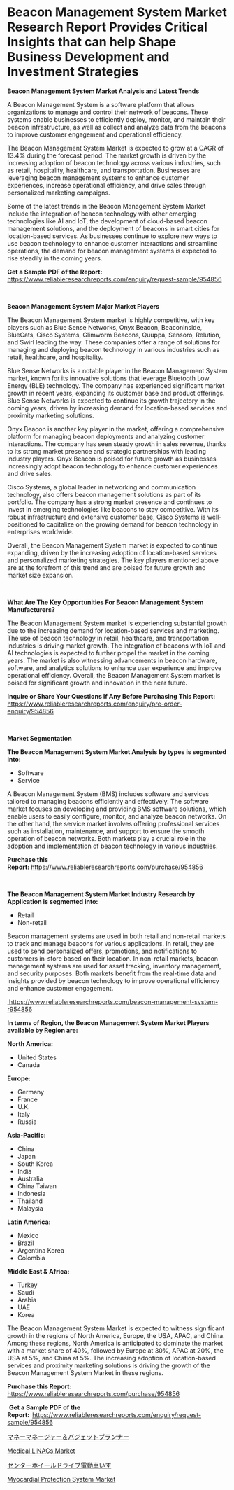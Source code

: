 <p><h1>Beacon Management System Market Research Report Provides Critical Insights that can help Shape Business Development and Investment Strategies</h1></p><p><strong>Beacon Management System Market Analysis and Latest Trends</strong></p>
<p><p>A Beacon Management System is a software platform that allows organizations to manage and control their network of beacons. These systems enable businesses to efficiently deploy, monitor, and maintain their beacon infrastructure, as well as collect and analyze data from the beacons to improve customer engagement and operational efficiency.</p><p>The Beacon Management System Market is expected to grow at a CAGR of 13.4% during the forecast period. The market growth is driven by the increasing adoption of beacon technology across various industries, such as retail, hospitality, healthcare, and transportation. Businesses are leveraging beacon management systems to enhance customer experiences, increase operational efficiency, and drive sales through personalized marketing campaigns.</p><p>Some of the latest trends in the Beacon Management System Market include the integration of beacon technology with other emerging technologies like AI and IoT, the development of cloud-based beacon management solutions, and the deployment of beacons in smart cities for location-based services. As businesses continue to explore new ways to use beacon technology to enhance customer interactions and streamline operations, the demand for beacon management systems is expected to rise steadily in the coming years.</p></p>
<p><strong>Get a Sample PDF of the Report:&nbsp;</strong> <a href="https://www.reliableresearchreports.com/enquiry/request-sample/954856">https://www.reliableresearchreports.com/enquiry/request-sample/954856</a></p>
<p>&nbsp;</p>
<p><strong>Beacon Management System Major Market Players</strong></p>
<p><p>The Beacon Management System market is highly competitive, with key players such as Blue Sense Networks, Onyx Beacon, Beaconinside, BlueCats, Cisco Systems, Glimworm Beacons, Quuppa, Sensoro, Relution, and Swirl leading the way. These companies offer a range of solutions for managing and deploying beacon technology in various industries such as retail, healthcare, and hospitality.</p><p>Blue Sense Networks is a notable player in the Beacon Management System market, known for its innovative solutions that leverage Bluetooth Low Energy (BLE) technology. The company has experienced significant market growth in recent years, expanding its customer base and product offerings. Blue Sense Networks is expected to continue its growth trajectory in the coming years, driven by increasing demand for location-based services and proximity marketing solutions.</p><p>Onyx Beacon is another key player in the market, offering a comprehensive platform for managing beacon deployments and analyzing customer interactions. The company has seen steady growth in sales revenue, thanks to its strong market presence and strategic partnerships with leading industry players. Onyx Beacon is poised for future growth as businesses increasingly adopt beacon technology to enhance customer experiences and drive sales.</p><p>Cisco Systems, a global leader in networking and communication technology, also offers beacon management solutions as part of its portfolio. The company has a strong market presence and continues to invest in emerging technologies like beacons to stay competitive. With its robust infrastructure and extensive customer base, Cisco Systems is well-positioned to capitalize on the growing demand for beacon technology in enterprises worldwide.</p><p>Overall, the Beacon Management System market is expected to continue expanding, driven by the increasing adoption of location-based services and personalized marketing strategies. The key players mentioned above are at the forefront of this trend and are poised for future growth and market size expansion.</p></p>
<p>&nbsp;</p>
<p><strong>What Are The Key Opportunities For Beacon Management System Manufacturers?</strong></p>
<p><p>The Beacon Management System market is experiencing substantial growth due to the increasing demand for location-based services and marketing. The use of beacon technology in retail, healthcare, and transportation industries is driving market growth. The integration of beacons with IoT and AI technologies is expected to further propel the market in the coming years. The market is also witnessing advancements in beacon hardware, software, and analytics solutions to enhance user experience and improve operational efficiency. Overall, the Beacon Management System market is poised for significant growth and innovation in the near future.</p></p>
<p><strong>Inquire or Share Your Questions If Any Before Purchasing This Report:</strong> <a href="https://www.reliableresearchreports.com/enquiry/pre-order-enquiry/954856">https://www.reliableresearchreports.com/enquiry/pre-order-enquiry/954856</a></p>
<p>&nbsp;</p>
<p><strong>Market Segmentation</strong></p>
<p><strong>The Beacon Management System Market Analysis by types is segmented into:</strong></p>
<p><ul><li>Software</li><li>Service</li></ul></p>
<p><p>A Beacon Management System (BMS) includes software and services tailored to managing beacons efficiently and effectively. The software market focuses on developing and providing BMS software solutions, which enable users to easily configure, monitor, and analyze beacon networks. On the other hand, the service market involves offering professional services such as installation, maintenance, and support to ensure the smooth operation of beacon networks. Both markets play a crucial role in the adoption and implementation of beacon technology in various industries.</p></p>
<p><strong>Purchase this Report:&nbsp;</strong><a href="https://www.reliableresearchreports.com/purchase/954856">https://www.reliableresearchreports.com/purchase/954856</a></p>
<p>&nbsp;</p>
<p><strong>The Beacon Management System Market Industry Research by Application is segmented into:</strong></p>
<p><ul><li>Retail</li><li>Non-retail</li></ul></p>
<p><p>Beacon management systems are used in both retail and non-retail markets to track and manage beacons for various applications. In retail, they are used to send personalized offers, promotions, and notifications to customers in-store based on their location. In non-retail markets, beacon management systems are used for asset tracking, inventory management, and security purposes. Both markets benefit from the real-time data and insights provided by beacon technology to improve operational efficiency and enhance customer engagement.</p></p>
<p><a href="https://www.reliableresearchreports.com/beacon-management-system-r954856">&nbsp;https://www.reliableresearchreports.com/beacon-management-system-r954856</a></p>
<p><strong>In terms of Region, the Beacon Management System Market Players available by Region are:</strong></p>
<p>
    <p> <strong> North America: </strong>
        <ul>
            <li>United States</li>
            <li>Canada</li>
        </ul>
        </p> 
    <p> <strong> Europe: </strong>
        <ul>
            <li>Germany</li>
            <li>France</li>
            <li>U.K.</li>
            <li>Italy</li>
            <li>Russia</li>
        </ul>
        </p> 
    <p> <strong> Asia-Pacific: </strong>
        <ul>
            <li>China</li>
            <li>Japan</li>
            <li>South Korea</li>
            <li>India</li>
            <li>Australia</li>
            <li>China Taiwan</li>
            <li>Indonesia</li>
            <li>Thailand</li>
            <li>Malaysia</li>
        </ul>
        </p> 
    <p> <strong> Latin America: </strong>
        <ul>
            <li>Mexico</li>
            <li>Brazil</li>
            <li>Argentina Korea</li>
            <li>Colombia</li>
        </ul>
        </p> 
    <p> <strong> Middle East & Africa: </strong>
        <ul>
            <li>Turkey</li>
            <li>Saudi</li>
            <li>Arabia</li>
            <li>UAE</li>
            <li>Korea</li>
        </ul>
    </p>
    </p>
<p><p>The Beacon Management System Market is expected to witness significant growth in the regions of North America, Europe, the USA, APAC, and China. Among these regions, North America is anticipated to dominate the market with a market share of 40%, followed by Europe at 30%, APAC at 20%, the USA at 5%, and China at 5%. The increasing adoption of location-based services and proximity marketing solutions is driving the growth of the Beacon Management System Market in these regions.</p></p>
<p><strong>Purchase this Report: </strong><a href="https://www.reliableresearchreports.com/purchase/954856">https://www.reliableresearchreports.com/purchase/954856</a></p>
<p>&nbsp;<strong>Get a Sample PDF of the Report:&nbsp;&nbsp;</strong><a href="https://www.reliableresearchreports.com/enquiry/request-sample/954856">https://www.reliableresearchreports.com/enquiry/request-sample/954856</a></p>
<p><strong></strong></p>
<p><p><a href="https://github.com/VinceMarvin1/Market-Research-Report-List-2/blob/main/3669004174816.md">マネーマネージャー＆バジェットプランナー</a></p><p><a href="https://github.com/provorikovar/Market-Research-Report-List-5/blob/main/medical-linacs-market.md">Medical LINACs Market</a></p><p><a href="https://github.com/DayanaRunolfsdottir/Market-Research-Report-List-1/blob/main/6609075174817.md">センターホイールドライブ電動車いす</a></p><p><a href="https://github.com/angelajermaine/Market-Research-Report-List-4/blob/main/myocardial-protection-system-market.md">Myocardial Protection System Market</a></p></p>